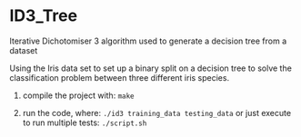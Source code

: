 # ID3_Tree
Iterative Dichotomiser 3 algorithm used to generate a decision tree from a dataset 

Using the Iris data set to set up a binary split on a decision tree to solve the classification problem between three different iris species.

1. compile the project with:
 ```make```
 
2. run the code, where:
```./id3 training_data testing_data```
or just execute to run multiple tests:
```./script.sh```
